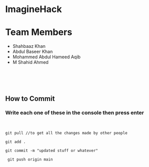 # ImagineHack

Team Members 
=======

- Shahbaaz Khan
- Abdul Baseer Khan
- Mohammed Abdul Hameed Aqib
- M Shahid Ahmed

<br>
<br>
<br>

## How to Commit
### Write each one of these in the console then press enter

<br>

```git pull //to get all the changes made by other people```
<br>

```git add .```
<br>

``` git commit -m "updated stuff or whatever" ```
<br>

``` git push origin main```


